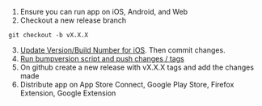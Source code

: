 1. Ensure you can run app on iOS, Android, and Web
2. Checkout a new release branch
```
git checkout -b vX.X.X
```
3. [Update Version/Build Number for iOS](build_for_ios.md). Then commit changes.
4. [Run bumpversion script and push changes / tags](bump_version_for_release.md)
5. On github create a new release with vX.X.X tags and add the changes made
6. Distribute app on App Store Connect, Google Play Store, Firefox Extension, Google Extension